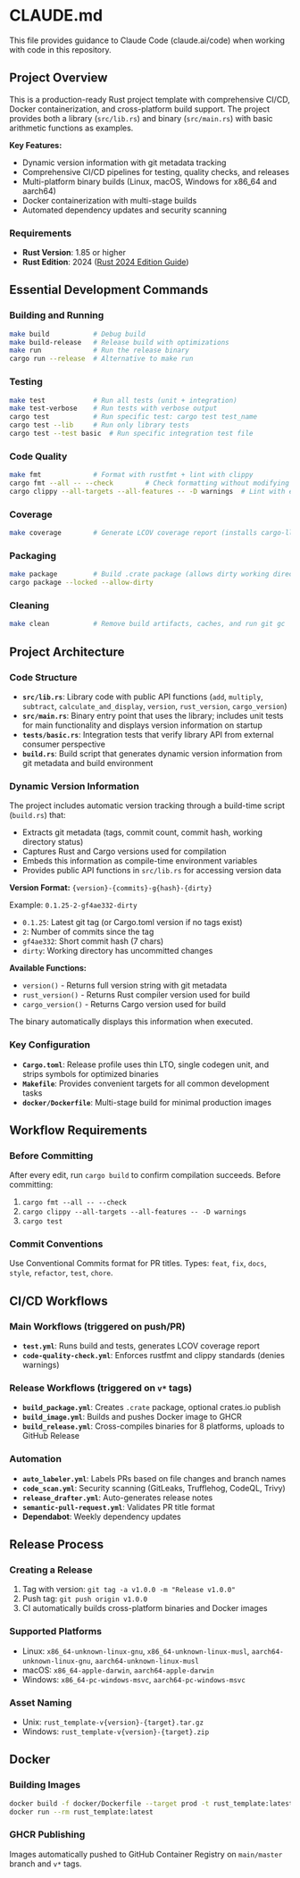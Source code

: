 # CLAUDE.md

This file provides guidance to Claude Code (claude.ai/code) when working with code in this repository.

## Project Overview

This is a production-ready Rust project template with comprehensive CI/CD, Docker containerization, and cross-platform build support. The project provides both a library (`src/lib.rs`) and binary (`src/main.rs`) with basic arithmetic functions as examples.

**Key Features:**

- Dynamic version information with git metadata tracking
- Comprehensive CI/CD pipelines for testing, quality checks, and releases
- Multi-platform binary builds (Linux, macOS, Windows for x86_64 and aarch64)
- Docker containerization with multi-stage builds
- Automated dependency updates and security scanning

### Requirements

- **Rust Version**: 1.85 or higher
- **Rust Edition**: 2024 ([Rust 2024 Edition Guide](https://doc.rust-lang.org/edition-guide/rust-2024/index.html))

## Essential Development Commands

### Building and Running

```bash
make build           # Debug build
make build-release   # Release build with optimizations
make run             # Run the release binary
cargo run --release  # Alternative to make run
```

### Testing

```bash
make test            # Run all tests (unit + integration)
make test-verbose    # Run tests with verbose output
cargo test           # Run specific test: cargo test test_name
cargo test --lib     # Run only library tests
cargo test --test basic  # Run specific integration test file
```

### Code Quality

```bash
make fmt             # Format with rustfmt + lint with clippy
cargo fmt --all -- --check        # Check formatting without modifying
cargo clippy --all-targets --all-features -- -D warnings  # Lint with errors on warnings
```

### Coverage

```bash
make coverage        # Generate LCOV coverage report (installs cargo-llvm-cov if needed)
```

### Packaging

```bash
make package         # Build .crate package (allows dirty working directory)
cargo package --locked --allow-dirty
```

### Cleaning

```bash
make clean           # Remove build artifacts, caches, and run git gc
```

## Project Architecture

### Code Structure

- **`src/lib.rs`**: Library code with public API functions (`add`, `multiply`, `subtract`, `calculate_and_display`, `version`, `rust_version`, `cargo_version`)
- **`src/main.rs`**: Binary entry point that uses the library; includes unit tests for main functionality and displays version information on startup
- **`tests/basic.rs`**: Integration tests that verify library API from external consumer perspective
- **`build.rs`**: Build script that generates dynamic version information from git metadata and build environment

### Dynamic Version Information

The project includes automatic version tracking through a build-time script (`build.rs`) that:

- Extracts git metadata (tags, commit count, commit hash, working directory status)
- Captures Rust and Cargo versions used for compilation
- Embeds this information as compile-time environment variables
- Provides public API functions in `src/lib.rs` for accessing version data

**Version Format:** `{version}-{commits}-g{hash}-{dirty}`

Example: `0.1.25-2-gf4ae332-dirty`

- `0.1.25`: Latest git tag (or Cargo.toml version if no tags exist)
- `2`: Number of commits since the tag
- `gf4ae332`: Short commit hash (7 chars)
- `dirty`: Working directory has uncommitted changes

**Available Functions:**

- `version()` - Returns full version string with git metadata
- `rust_version()` - Returns Rust compiler version used for build
- `cargo_version()` - Returns Cargo version used for build

The binary automatically displays this information when executed.

### Key Configuration

- **`Cargo.toml`**: Release profile uses thin LTO, single codegen unit, and strips symbols for optimized binaries
- **`Makefile`**: Provides convenient targets for all common development tasks
- **`docker/Dockerfile`**: Multi-stage build for minimal production images

## Workflow Requirements

### Before Committing

After every edit, run `cargo build` to confirm compilation succeeds. Before committing:

1. `cargo fmt --all -- --check`
2. `cargo clippy --all-targets --all-features -- -D warnings`
3. `cargo test`

### Commit Conventions

Use Conventional Commits format for PR titles. Types: `feat`, `fix`, `docs`, `style`, `refactor`, `test`, `chore`.

## CI/CD Workflows

### Main Workflows (triggered on push/PR)

- **`test.yml`**: Runs build and tests, generates LCOV coverage report
- **`code-quality-check.yml`**: Enforces rustfmt and clippy standards (denies warnings)

### Release Workflows (triggered on `v*` tags)

- **`build_package.yml`**: Creates `.crate` package, optional crates.io publish
- **`build_image.yml`**: Builds and pushes Docker image to GHCR
- **`build_release.yml`**: Cross-compiles binaries for 8 platforms, uploads to GitHub Release

### Automation

- **`auto_labeler.yml`**: Labels PRs based on file changes and branch names
- **`code_scan.yml`**: Security scanning (GitLeaks, Trufflehog, CodeQL, Trivy)
- **`release_drafter.yml`**: Auto-generates release notes
- **`semantic-pull-request.yml`**: Validates PR title format
- **Dependabot**: Weekly dependency updates

## Release Process

### Creating a Release

1. Tag with version: `git tag -a v1.0.0 -m "Release v1.0.0"`
2. Push tag: `git push origin v1.0.0`
3. CI automatically builds cross-platform binaries and Docker images

### Supported Platforms

- Linux: `x86_64-unknown-linux-gnu`, `x86_64-unknown-linux-musl`, `aarch64-unknown-linux-gnu`, `aarch64-unknown-linux-musl`
- macOS: `x86_64-apple-darwin`, `aarch64-apple-darwin`
- Windows: `x86_64-pc-windows-msvc`, `aarch64-pc-windows-msvc`

### Asset Naming

- Unix: `rust_template-v{version}-{target}.tar.gz`
- Windows: `rust_template-v{version}-{target}.zip`

## Docker

### Building Images

```bash
docker build -f docker/Dockerfile --target prod -t rust_template:latest .
docker run --rm rust_template:latest
```

### GHCR Publishing

Images automatically pushed to GitHub Container Registry on `main/master` branch and `v*` tags.
